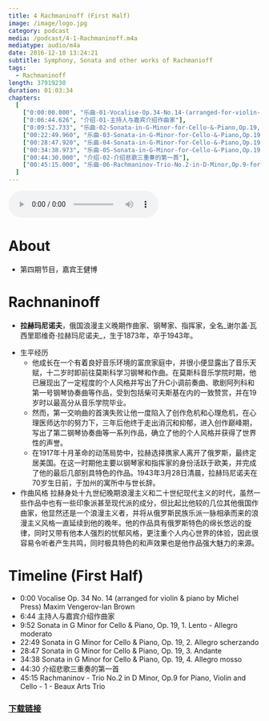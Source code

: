 ```yaml
---
title: 4 Rachmaninoff (First Half)
image: /image/logo.jpg
category: podcast
media: /podcast/4-1-Rachmaninoff.m4a
mediatype: audio/m4a
date: 2016-12-10 13:24:21
subtitle: Symphony, Sonata and other works of Rachmanioff
tags:
  - Rachmaninoff
length: 37919230
duration: 01:03:34
chapters:
  [
    ["0:00:00.000", "乐曲-01-Vocalise-Op.34-No.14-(arranged-for-violin-&-piano-by-Michel-Press)-Maxim-Vengerov-Ian-Brown"],
    ["0:06:44.626", "介绍-01-主持人与嘉宾介绍作曲家"],
    ["0:09:52.733", "乐曲-02-Sonata-in-G-Minor-for-Cello-&-Piano,Op.19,1.Lento-Allegro-moderato"],
    ["00:22:49.960", "乐曲-03-Sonata-in-G-Minor-for-Cello-&-Piano,Op.19,2.Allegro-scherzando"],
    ["00:28:47.920", "乐曲-04-Sonata-in-G-Minor-for-Cello-&-Piano,Op.19,3.Andante"],
    ["00:34:38.973", "乐曲-05-Sonata-in-G-Minor-for-Cello-&-Piano,Op.19,4.Allegro-mosso"],
    ["00:44:30.000", "介绍-02-介绍悲歌三重奏的第一首"],
    ["00:45:15.000", "乐曲-06-Rachmaninov-Trio-No.2-in-D-Minor,Op.9-for-Piano,Violin-and-Cello-1-Beaux-Arts-Trio"]
  ]
---
```

<audio src="//static.sapu.gq/podcast/4-1-Rachmaninoff.m4a" controls preload="metadata"></audio>

# About
- 第四期节目，嘉宾王健博

# Rachnaninoff
- **拉赫玛尼诺夫**，俄国浪漫主义晚期作曲家、钢琴家、指挥家，全名_谢尔盖·瓦西里耶维奇·拉赫玛尼诺夫_，生于1873年，卒于1943年。

<!--more-->
- 生平经历
  - 他成长在一个有着良好音乐环境的富庶家庭中，并很小便显露出了音乐天赋，十二岁时即前往莫斯科学习钢琴和作曲。在莫斯科音乐学院时期，他已展现出了一定程度的个人风格并写出了升C小调前奏曲、歌剧阿列科和第一号钢琴协奏曲等作品，受到包括柴可夫斯基在内的一致赞赏，并在19岁时以最高分从音乐学院毕业。
  - 然而，第一交响曲的首演失败让他一度陷入了创作危机和心理危机，在心理医师达尔的努力下，三年后他终于走出消沉和抑郁，进入创作巅峰期，写出了第二钢琴协奏曲等一系列作品，确立了他的个人风格并获得了世界性的声誉。
  - 在1917年十月革命的动荡局势中，拉赫选择携家人离开了俄罗斯，最终定居美国。在这一时期他主要以钢琴家和指挥家的身份活跃于欧美，并完成了他的最后几部别具特色的作品。1943年3月28日清晨，拉赫玛尼诺夫在70岁生日前，于加州的寓所中与世长辞。
- 作曲风格
  拉赫身处十九世纪晚期浪漫主义和二十世纪现代主义的时代，虽然一些作品中也有一些印象派甚至现代派的成分，但比起比他较的几位其他俄国作曲家，他显然还是一个浪漫主义者，并将从俄罗斯民族乐派一脉相承而来的浪漫主义风格一直延续到他的晚年。他的作品具有俄罗斯特色的绵长悠远的旋律，同时又带有他本人强烈的忧郁风格，更注重个人内心世界的体验，因此很容易令听者产生共鸣，同时极具特色的和声效果也是他作品强大魅力的来源。

# Timeline (First Half)
- 0:00 Vocalise Op. 34 No. 14 (arranged for violin & piano by Michel Press) Maxim Vengerov-Ian Brown
- 6:44 主持人与嘉宾介绍作曲家
- 9:52 Sonata in G Minor for Cello & Piano, Op. 19, 1. Lento - Allegro moderato
- 22:49 Sonata in G Minor for Cello & Piano, Op. 19, 2. Allegro scherzando
- 28:47 Sonata in G Minor for Cello & Piano, Op. 19, 3. Andante
- 34:38 Sonata in G Minor for Cello & Piano, Op. 19, 4. Allegro mosso
- 44:30 介绍悲歌三重奏的第一首
- 45:15 Rachmaninov - Trio No.2 in D Minor, Op.9 for Piano, Violin and Cello - 1 - Beaux Arts Trio

### [下载链接](//static.sapu.gq/podcast/4-1-Rachmaninoff.m4a)

